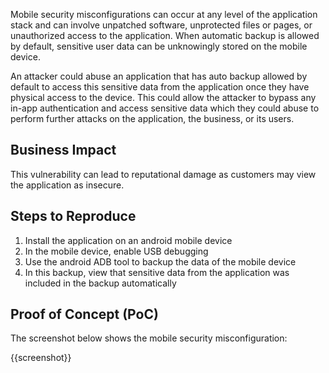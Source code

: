 Mobile security misconfigurations can occur at any level of the application stack and can involve unpatched software, unprotected files or pages, or unauthorized access to the application. When automatic backup is allowed by default, sensitive user data can be unknowingly stored on the mobile device.

An attacker could abuse an application that has auto backup allowed by default to access this sensitive data from the application once they have physical access to the device. This could allow the attacker to bypass any in-app authentication and access sensitive data which they could abuse to perform further attacks on the application, the business, or its users.

## Business Impact

This vulnerability can lead to reputational damage as customers may view the application as insecure.

## Steps to Reproduce

1. Install the application on an android mobile device
1. In the mobile device, enable USB debugging
1. Use the android ADB tool to backup the data of the mobile device
1. In this backup, view that sensitive data from the application was included in the backup automatically

## Proof of Concept (PoC)

The screenshot below shows the mobile security misconfiguration:

{{screenshot}}
